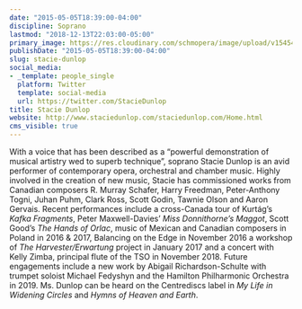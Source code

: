 ```yaml
---
date: "2015-05-05T18:39:00-04:00"
discipline: Soprano
lastmod: "2018-12-13T22:03:00-05:00"
primary_image: https://res.cloudinary.com/schmopera/image/upload/v1545409169/media/webhook-uploads/1544637078245/_MG_7910-Edit.jpg.jpg
publishDate: "2015-05-05T18:39:00-04:00"
slug: stacie-dunlop
social_media:
- _template: people_single
  platform: Twitter
  template: social-media
  url: https://twitter.com/StacieDunlop
title: Stacie Dunlop
website: http://www.staciedunlop.com/staciedunlop.com/Home.html
cms_visible: true
---
```


With a voice that has been described as a “powerful demonstration of musical artistry wed to superb technique”, soprano Stacie Dunlop is an avid performer of contemporary opera, orchestral and chamber music. Highly involved in the creation of new music, Stacie has commissioned works from Canadian composers R. Murray Schafer, Harry Freedman, Peter-Anthony Togni, Juhan Puhm, Clark Ross, Scott Godin, Tawnie Olson and Aaron Gervais. Recent performances include a cross-Canada tour of Kurtág’s *Kafka Fragments*, Peter Maxwell-Davies’ *Miss Donnithorne’s Maggot*, Scott Good’s *The Hands of Orlac*, music of Mexican and Canadian composers in Poland in 2016 & 2017, Balancing on the Edge in November 2016 a workshop of *The Harvester/Erwartung* project in January 2017 and a concert with Kelly Zimba, principal flute of the TSO in November 2018. Future engagements include a new work by Abigail Richardson-Schulte with trumpet soloist Michael Fedyshyn and the Hamilton Philharmonic Orchestra in 2019. Ms. Dunlop can be heard on the Centrediscs label in *My Life in Widening Circles* and *Hymns of Heaven and Earth*.
